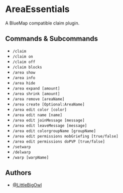 # AreaEssentials

A BlueMap compatible claim plugin.


## Commands & Subcommands

- `/claim`
- `/claim on`
- `/claim off`
- `/claim blocks`
- `/area show`
- `/area info`
- `/area hide`
- `/area expand [amount]`
- `/area shrink [amount]`
- `/area remove [areaName]`
- `/area create [Optional:AreaName]`
- `/area edit color [color]`
- `/area edit name [name]`
- `/area edit joinMessage [message]`
- `/area edit leaveMessage [message]`
- `/area edit colorgroupName [groupName]`
- `/area edit permissions mobGriefing [true/false]`
- `/area edit permissions doPVP [true/false]`
- `/setwarp`
- `/delwarp`
- `/warp [warpName]`
## Authors

- [@LittleBigOwl](https://www.github.com/LittleBigOwI)
